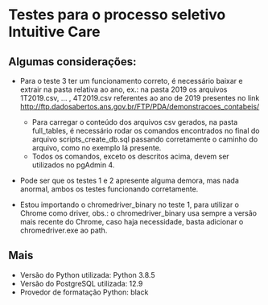 # Testes para o processo seletivo Intuitive Care

## Algumas considerações:
* Para o teste 3 ter um funcionamento correto, é necessário baixar e extrair na pasta relativa ao ano, ex.: na pasta 2019 os arquivos 1T2019.csv, ... , 4T2019.csv referentes ao ano de 2019 presentes no link
http://ftp.dadosabertos.ans.gov.br/FTP/PDA/demonstracoes_contabeis/ 

  * Para carregar o conteúdo dos arquivos csv gerados, na pasta full_tables, é necessário rodar os comandos encontrados no final do arquivo scripts_create_db.sql passando corretamente o caminho do arquivo, como no exemplo lá presente.
  * Todos os comandos, exceto os descritos acima, devem ser utilizados no pgAdmin 4.

* Pode ser que os testes 1 e 2 apresente alguma demora, mas nada anormal, ambos os testes funcionando corretamente.

* Estou importando o chromedriver_binary no teste 1, para utilizar o Chrome como driver, obs.: o chromedriver_binary usa sempre a versão mais recente do Chrome, caso haja necessidade, basta adicionar o chromedriver.exe ao path.

## Mais
* Versão do Python utilizada: Python 3.8.5
* Versão do PostgreSQL utilizada: 12.9
* Provedor de formatação Python: black
